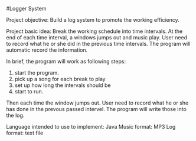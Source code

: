#Logger System

Project objective: Build a log system to promote the working efficiency.

Project basic idea: Break the working schedule into time intervals. At the end of each time interval, a windows jumps out and music play. User need to record what he or she did in the previous time intervals. The program will automatic record the information.

In brief, the program will work as following steps:
1. start the program.
2. pick up a song for each break to play
3. set up how long the intervals should be
4. start to run.

Then each time the window jumps out. User need to record what he or she has done in the prevous passed intervel. The program will write those into the log.

Language intended to use to implement: Java
Music format: MP3
Log format: text file